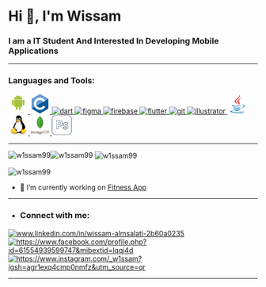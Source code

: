 

<h1 align="left">Hi 👋, I'm Wissam</h1>
<h3 align="left">I am a IT Student And Interested In Developing Mobile Applications</h3>

<hr>

<h3 align="left">Languages and Tools:</h3>
<p align="left"> <a href="https://developer.android.com" target="_blank" rel="noreferrer"> <img src="https://raw.githubusercontent.com/devicons/devicon/master/icons/android/android-original-wordmark.svg" alt="android" width="40" height="40"/> </a> <a href="https://www.cprogramming.com/" target="_blank" rel="noreferrer"> <img src="https://raw.githubusercontent.com/devicons/devicon/master/icons/c/c-original.svg" alt="c" width="40" height="40"/> </a> <a href="https://dart.dev" target="_blank" rel="noreferrer"> <img src="https://www.vectorlogo.zone/logos/dartlang/dartlang-icon.svg" alt="dart" width="40" height="40"/> </a> <a href="https://www.figma.com/" target="_blank" rel="noreferrer"> <img src="https://www.vectorlogo.zone/logos/figma/figma-icon.svg" alt="figma" width="40" height="40"/> </a> <a href="https://firebase.google.com/" target="_blank" rel="noreferrer"> <img src="https://www.vectorlogo.zone/logos/firebase/firebase-icon.svg" alt="firebase" width="40" height="40"/> </a> <a href="https://flutter.dev" target="_blank" rel="noreferrer"> <img src="https://www.vectorlogo.zone/logos/flutterio/flutterio-icon.svg" alt="flutter" width="40" height="40"/> </a> <a href="https://git-scm.com/" target="_blank" rel="noreferrer"> <img src="https://www.vectorlogo.zone/logos/git-scm/git-scm-icon.svg" alt="git" width="40" height="40"/> </a> <a href="https://www.adobe.com/in/products/illustrator.html" target="_blank" rel="noreferrer"> <img src="https://www.vectorlogo.zone/logos/adobe_illustrator/adobe_illustrator-icon.svg" alt="illustrator" width="40" height="40"/> </a> <a href="https://www.java.com" target="_blank" rel="noreferrer"> <img src="https://raw.githubusercontent.com/devicons/devicon/master/icons/java/java-original.svg" alt="java" width="40" height="40"/> </a> <a href="https://www.linux.org/" target="_blank" rel="noreferrer"> <img src="https://raw.githubusercontent.com/devicons/devicon/master/icons/linux/linux-original.svg" alt="linux" width="40" height="40"/> </a> <a href="https://www.mongodb.com/" target="_blank" rel="noreferrer"> <img src="https://raw.githubusercontent.com/devicons/devicon/master/icons/mongodb/mongodb-original-wordmark.svg" alt="mongodb" width="40" height="40"/> </a> <a href="https://www.photoshop.com/en" target="_blank" rel="noreferrer"> <img src="https://raw.githubusercontent.com/devicons/devicon/master/icons/photoshop/photoshop-line.svg" alt="photoshop" width="40" height="40"/> </a> </p>
<hr>

<p><img align="left" src="https://github-readme-stats.vercel.app/api/top-langs?username=w1ssam99&show_icons=true&locale=en&layout=compact" alt="w1ssam99" /></p>


<p><img align="left" src="https://github-readme-streak-stats.herokuapp.com/?user=w1ssam99&" alt="w1ssam99" /></p>



<p>&nbsp;<img align="center" src="https://github-readme-stats.vercel.app/api?username=w1ssam99&show_icons=true&locale=en" alt="w1ssam99" /></p>




<p><img align="center" src="https://github-readme-streak-stats.herokuapp.com/?user=w1ssam99&" alt="w1ssam99" /></p>


- 🔭 I’m currently working on [Fitness App](https://github.com/W1ssam99/fitnessApp)

<hr>


- <h3 align="left">Connect with me:</h3>
<p align="left">
<a href="https://linkedin.com/in/www.linkedin.com/in/wissam-almsalati-2b60a0235" target="blank"><img align="center" src="https://raw.githubusercontent.com/rahuldkjain/github-profile-readme-generator/master/src/images/icons/Social/linked-in-alt.svg" alt="www.linkedin.com/in/wissam-almsalati-2b60a0235" height="30" width="40" /></a>
<a href="https://fb.com/https://www.facebook.com/profile.php?id=61554939599747&mibextid=lqqj4d" target="blank"><img align="center" src="https://raw.githubusercontent.com/rahuldkjain/github-profile-readme-generator/master/src/images/icons/Social/facebook.svg" alt="https://www.facebook.com/profile.php?id=61554939599747&mibextid=lqqj4d" height="30" width="40" /></a>
<a href="https://instagram.com/https://www.instagram.com/_w1ssam?igsh=agr1exq4cmp0nmfz&utm_source=qr" target="blank"><img align="center" src="https://raw.githubusercontent.com/rahuldkjain/github-profile-readme-generator/master/src/images/icons/Social/instagram.svg" alt="https://www.instagram.com/_w1ssam?igsh=agr1exq4cmp0nmfz&utm_source=qr" height="30" width="40" /></a>
</p>
<hr>
